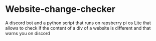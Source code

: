 # Website-change-checker
A discord bot and a python script that runs on rapsberry pi os Lite that allows to check if the content of a div of a website is different and that warns you on discord
